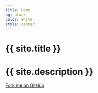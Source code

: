 ```yaml
---
title: Home
bg: black
color: white
style: center
---
```


# {{ site.title }}
# {{ site.description }}

<span id="forkongithub">
  <a href="{{ site.source_link }}" class="bg-black" target="_blank">
    Fork me on GitHub
  </a>
</span>

